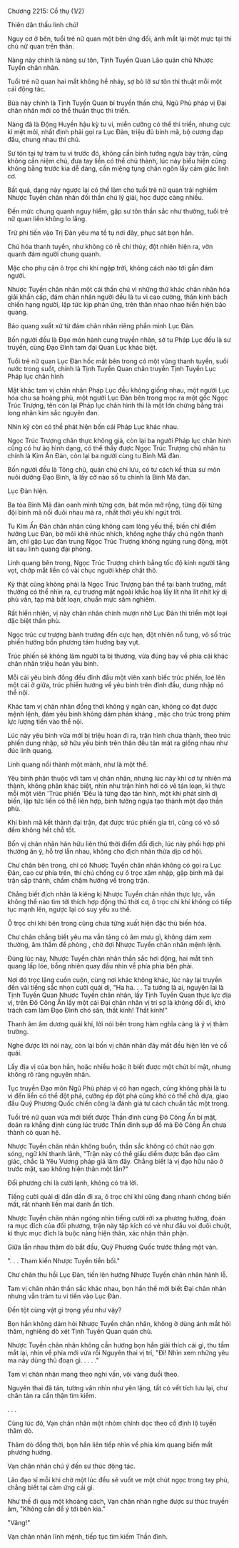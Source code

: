 




Chương 2215: Cổ thụ (1/2)


Thiên dân thấu linh chú!

Nguy cơ ở bên, tuổi trẻ nữ quan một bên ứng đối, ánh mắt lại một mực tại thi chú nữ quan trên thân.

Nàng này chính là nàng sư tôn, Tịnh Tuyền Quan Lão quán chủ Nhược Tuyền chân nhân.

Tuổi trẻ nữ quan hai mắt không hề nháy, sợ bỏ lỡ sư tôn thi thuật mỗi một cái động tác.

Bùa này chính là Tịnh Tuyền Quan bí truyền thần chú, Ngũ Phù pháp vị Đại chân nhân mới có thể thuần thục thi triển.

Nàng đã là Động Huyền hậu kỳ tu vi, miễn cưỡng có thể thi triển, nhưng cực kì mệt mỏi, nhất định phải gọi ra Lục Đàn, triệu đủ binh mã, bộ cương đạp đấu, chung nhau thi chú.

Sư tôn tại tự trảm tu vi trước đó, không cần binh tướng ngựa bày trận, cũng không cần niệm chú, đưa tay liền có thể chú thành, lúc này biểu hiện cũng không bằng trước kia dễ dàng, cần miệng tụng chân ngôn lấy cảm giác linh cơ.

Bất quá, dạng này ngược lại có thể làm cho tuổi trẻ nữ quan trải nghiệm Nhược Tuyền chân nhân đối thần chú lý giải, học được càng nhiều.

Đến mức chung quanh nguy hiểm, gặp sư tôn thần sắc như thường, tuổi trẻ nữ quan liền không lo lắng.

Trừ phi tiến vào Trị Đàn yêu ma tề tụ nơi đây, phục sát bọn hắn.

Chú hóa thanh tuyền, như không có rễ chi thủy, đột nhiên hiện ra, vờn quanh đám người chung quanh.

Mặc cho phụ cận ô trọc chi khí ngập trời, không cách nào tới gần đám người.

Nhược Tuyền chân nhân một cái thần chú vì những thứ khác chân nhân hóa giải khẩn cấp, đám chân nhân người đều là tu vi cao cường, thân kinh bách chiến hạng người, lập tức kịp phản ứng, trên thân nhao nhao hiển hiện bảo quang.

Bảo quang xuất xứ từ đám chân nhân riêng phần mình Lục Đàn.

Bốn người đều là Đạo môn hành cung truyền nhân, sở tu Pháp Lục đều là sư truyền, cùng Đạo Đình tam đại Quan Lục khác biệt.

Tuổi trẻ nữ quan Lục Đàn hốc mắt bên trong có một vũng thanh tuyền, suối nước trong suốt, chính là Tịnh Tuyền Quan chân truyền Tịnh Tuyền Lục Pháp lục chân hình

Mặt khác tam vị chân nhân Pháp Lục đều không giống nhau, một người Lục hóa chu sa hoàng phù, một người Lục Đàn bên trong mọc ra một gốc Ngọc Trúc Trượng, tên còn lại Pháp lục chân hình thì là một lớn chừng bằng trái long nhãn kim sắc nguyên đan.

Nhìn kỹ còn có thể phát hiện bốn cái Pháp Lục khác nhau.

Ngọc Trúc Trượng chân thực không giả, còn lại ba người Pháp lục chân hình cũng có hư ảo hình dạng, có thể thấy được Ngọc Trúc Trượng chủ nhân tu chính là Kim Ấn Đàn, còn lại ba người cùng tu Binh Mã đàn.

Bốn người đều là Tông chủ, quán chủ chi lưu, có tư cách kế thừa sư môn nuôi dưỡng Đạo Binh, là lấy cỡ nào số tu chính là Binh Mã đàn.

Lục Đàn hiện.

Ba tòa Binh Mã đàn oanh minh từng cơn, bát môn mở rộng, từng đội từng đội binh mã nối đuôi nhau mà ra, nhất thời yêu khí ngút trời.

Tu Kim Ấn Đàn chân nhân cũng không cam lòng yếu thế, biền chỉ điểm hướng Lục Đàn, bờ môi khẽ nhúc nhích, không nghe thấy chú ngôn thanh âm, chỉ gặp Lục đàn trung Ngọc Trúc Trượng không ngừng rung động, một lát sau linh quang đại phóng.

Linh quang bên trong, Ngọc Trúc Trượng chính bằng tốc độ kinh người tăng vọt, chớp mắt liền có vài chục người khép chặt thô.

Kỳ thật cũng không phải là Ngọc Trúc Trượng bản thể tại bành trướng, mắt thường có thể nhìn ra, cự trượng mặt ngoài khắc hoạ lấy lít nha lít nhít kỳ dị phù văn, tạp mà bất loạn, chuẩn mực sâm nghiêm.

Rất hiển nhiên, vị này chân nhân chính mượn nhờ Lục Đàn thi triển một loại đặc biệt thần phù.

Ngọc trúc cự trượng bành trướng đến cực hạn, đột nhiên nổ tung, vô số trúc phiến hướng bốn phương tám hướng bay vụt.

Trúc phiến sẽ không làm người ta bị thương, vừa đúng bay về phía cái khác chân nhân triệu hoán yêu binh.

Mỗi cái yêu binh đồng đều đỉnh đầu một viên xanh biếc trúc phiến, loé lên một cái ở giữa, trúc phiến hướng về yêu binh trên đỉnh đầu, dung nhập nó thể nội.

Khác tam vị chân nhân đồng thời không ý ngăn cản, không có đạt được mệnh lệnh, đám yêu binh không dám phản kháng , mặc cho trúc trong phim lực lượng tiến vào thể nội.

Lúc này yêu binh vừa mới bị triệu hoán đi ra, trận hình chưa thành, theo trúc phiến dung nhập, sở hữu yêu binh trên thân đều tản mát ra giống nhau như đúc linh quang.

Linh quang nối thành một mảnh, như là một thể.

Yêu binh phân thuộc với tam vị chân nhân, nhưng lúc này khí cơ tự nhiên mà thành, không phân khác biệt, nhìn như trận hình hơi có vẻ tán loạn, kì thực mỗi một viên 'Trúc phiến 'Đều là từng đạo tán hình, một khi phát sinh dị biến, lập tức liền có thể liên hợp, binh tướng ngựa tạo thành một đạo thần phù.

Khi binh mã kết thành đại trận, đạt được trúc phiến gia trì, cũng có vô số đếm không hết chỗ tốt.

Bốn vị chân nhân hãn hữu liên thủ thời điểm đối địch, lúc này phối hợp phi thường ăn ý, hỗ trợ lẫn nhau, không cho địch nhân thừa dịp cơ hội.

Chư chân bên trong, chỉ có Nhược Tuyền chân nhân không có gọi ra Lục Đàn, cao cư phía trên, thi chú chống cự ô trọc xâm nhập, gặp binh mã đại trận sắp thành, chầm chậm hướng về trong trận.

Chẳng biết địch nhân là kiêng kị Nhược Tuyền chân nhân thực lực, vẫn không thể nào tìm tới thích hợp động thủ thời cơ, ô trọc chi khí không có tiếp tục mạnh lên, ngược lại có suy yếu xu thế.

Ô trọc chi khí bên trong cũng chưa từng xuất hiện đặc thù biến hóa.

Chư chân chẳng biết yêu ma vẫn tàng có âm mưu gì, không dám xem thường, âm thầm đề phòng , chờ đợi Nhược Tuyền chân nhân mệnh lệnh.

Đúng lúc này, Nhược Tuyền chân nhân thần sắc hơi động, hai mắt tinh quang lấp lóe, bỗng nhiên quay đầu nhìn về phía phía bên phải.

Nơi đó trọc lãng cuồn cuộn, cùng nơi khác không khác, lúc này lại truyền đến vài tiếng sắc nhọn cười quái dị, "Ha ha. . . Ta tưởng là ai, nguyên lai là Tịnh Tuyền Quan Nhược Tuyền chân nhân, lấy Tịnh Tuyền Quan thực lực địa vị, trên Đô Công Ấn lấy một cái Đại chân nhân vị trí sợ là không đổi đi, khó trách cam làm Đạo Đình chó săn, thất kính! Thất kính!"

Thanh âm âm dương quái khí, lời nói bên trong hàm nghĩa càng là ý vị thâm trường.

Nghe được lời nói này, còn lại bốn vị chân nhân đáy mắt đều hiện lên vẻ cổ quái.

Lấy địa vị của bọn hắn, hoặc nhiều hoặc ít biết được một chút bí mật, nhưng không rõ ràng nguyên nhân.

Tục truyền Đạo môn Ngũ Phù pháp vị có hạn ngạch, cũng không phải là tu vi đến liền có thể đột phá, cưỡng ép đột phá cũng khó có thể chỗ dựa, giao đấu Quỷ Phương Quốc chiến công là đánh giá tư cách chuẩn tắc một trong.

Tuổi trẻ nữ quan vừa mới biết được Thần đình cùng Đô Công Ấn bí mật, đoán ra khẳng định cùng lúc trước Thần đình sụp đổ mà Đô Công Ấn chưa thành có quan hệ.

Nhược Tuyền chân nhân không buồn, thần sắc không có chút nào gợn sóng, ngữ khí thanh lãnh, "Trận này có thể giấu diếm được bần đạo cảm giác, chắc là Yêu Vương pháp giá lâm đây. Chẳng biết là vị đạo hữu nào ở trước mặt, sao không hiện thân một lần?"

Đối phương chỉ là cười lạnh, không có trả lời.

Tiếng cười quái dị dần dần đi xa, ô trọc chi khí cũng đang nhanh chóng biến mất, rất nhanh liền mai danh ẩn tích.

Nhược Tuyền chân nhân ngóng nhìn tiếng cười rời xa phương hướng, đoán ra mục đích của đối phương, trận này tập kích có vẻ như đầu voi đuôi chuột, kì thực mục đích là buộc nàng hiện thân, xác nhận thân phận.

Giữa lẫn nhau thăm dò bắt đầu, Quỷ Phương Quốc trước thắng một ván.

". . . Tham kiến Nhược Tuyền tiền bối."

Chư chân thu hồi Lục Đàn, tiến lên hướng Nhược Tuyền chân nhân hành lễ.

Tam vị chân nhân thần sắc khác nhau, bọn hắn thế mới biết Đại chân nhân nhưng vẫn trảm tu vi tiến vào Lục Đàn.

Đến tột cùng vật gì trọng yếu như vậy?

Bọn hắn không dám hỏi Nhược Tuyền chân nhân, không ở dùng ánh mắt hỏi thăm, nghiêng dò xét Tịnh Tuyền Quan quán chủ.

Nhược Tuyền chân nhân không cần hướng bọn hắn giải thích cái gì, thu tầm mắt lại, nhìn về phía mới vừa rồi Nguyên thai vị trí, "Đi! Nhìn xem những yêu ma này dùng thủ đoạn gì. . . . ."

Tam vị chân nhân mang theo nghi vấn, vội vàng đuổi theo.

Nguyên thai đã tán, tường vân nhìn như yên lặng, tất có vết tích lưu lại, chư chân tản ra cẩn thận tìm kiếm.

. . .

Cùng lúc đó, Vạn chân nhân một nhóm chính dọc theo cố định lộ tuyến thăm dò.

Thăm dò đồng thời, bọn hắn liên tiếp nhìn về phía kim quang biến mất phương hướng.

Vạn chân nhân chú ý đến sư thúc động tác.

Lão đạo sĩ mỗi khi chờ một lúc đều sẽ vuốt ve một chút ngọc trong tay phù, chẳng biết tại cảm ứng cái gì.

Như thế đi qua một khoảng cách, Vạn chân nhân nghe được sư thúc truyền âm, "Không cần để ý tới bên kia."

"Vâng!"

Vạn chân nhân lĩnh mệnh, tiếp tục tìm kiếm Thần đình.




